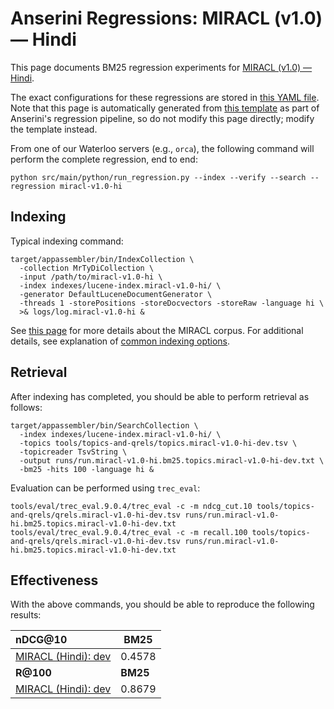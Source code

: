 # Anserini Regressions: MIRACL (v1.0) &mdash; Hindi

This page documents BM25 regression experiments for [MIRACL (v1.0) &mdash; Hindi](https://github.com/project-miracl/miracl).

The exact configurations for these regressions are stored in [this YAML file](../../src/main/resources/regression/miracl-v1.0-hi.yaml).
Note that this page is automatically generated from [this template](../../src/main/resources/docgen/templates/miracl-v1.0-hi.template) as part of Anserini's regression pipeline, so do not modify this page directly; modify the template instead.

From one of our Waterloo servers (e.g., `orca`), the following command will perform the complete regression, end to end:

```
python src/main/python/run_regression.py --index --verify --search --regression miracl-v1.0-hi
```

## Indexing

Typical indexing command:

```
target/appassembler/bin/IndexCollection \
  -collection MrTyDiCollection \
  -input /path/to/miracl-v1.0-hi \
  -index indexes/lucene-index.miracl-v1.0-hi/ \
  -generator DefaultLuceneDocumentGenerator \
  -threads 1 -storePositions -storeDocvectors -storeRaw -language hi \
  >& logs/log.miracl-v1.0-hi &
```

See [this page](https://github.com/project-miracl/miracl) for more details about the MIRACL corpus.
For additional details, see explanation of [common indexing options](../../docs/common-indexing-options.md).

## Retrieval

After indexing has completed, you should be able to perform retrieval as follows:

```
target/appassembler/bin/SearchCollection \
  -index indexes/lucene-index.miracl-v1.0-hi/ \
  -topics tools/topics-and-qrels/topics.miracl-v1.0-hi-dev.tsv \
  -topicreader TsvString \
  -output runs/run.miracl-v1.0-hi.bm25.topics.miracl-v1.0-hi-dev.txt \
  -bm25 -hits 100 -language hi &
```

Evaluation can be performed using `trec_eval`:

```
tools/eval/trec_eval.9.0.4/trec_eval -c -m ndcg_cut.10 tools/topics-and-qrels/qrels.miracl-v1.0-hi-dev.tsv runs/run.miracl-v1.0-hi.bm25.topics.miracl-v1.0-hi-dev.txt
tools/eval/trec_eval.9.0.4/trec_eval -c -m recall.100 tools/topics-and-qrels/qrels.miracl-v1.0-hi-dev.tsv runs/run.miracl-v1.0-hi.bm25.topics.miracl-v1.0-hi-dev.txt
```

## Effectiveness

With the above commands, you should be able to reproduce the following results:

| **nDCG@10**                                                                                                  | **BM25**  |
|:-------------------------------------------------------------------------------------------------------------|-----------|
| [MIRACL (Hindi): dev](https://github.com/project-miracl/miracl)                                              | 0.4578    |
| **R@100**                                                                                                    | **BM25**  |
| [MIRACL (Hindi): dev](https://github.com/project-miracl/miracl)                                              | 0.8679    |
